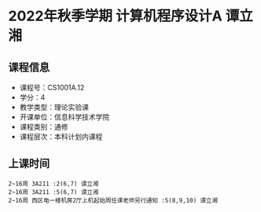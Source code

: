 # 2022年秋季学期 计算机程序设计A 谭立湘






## 课程信息

- 课程号：CS1001A.12
- 学分：4
- 教学类型：理论实验课
- 开课单位：信息科学技术学院
- 课程类别：通修
- 课程层次：本科计划内课程

## 上课时间

```
2~16周 3A211 :2(6,7) 谭立湘
2~16周 3A211 :5(6,7) 谭立湘
2~16周 西区电一楼机房2厅上机起始周任课老师另行通知 :5(8,9,10) 谭立湘
```

